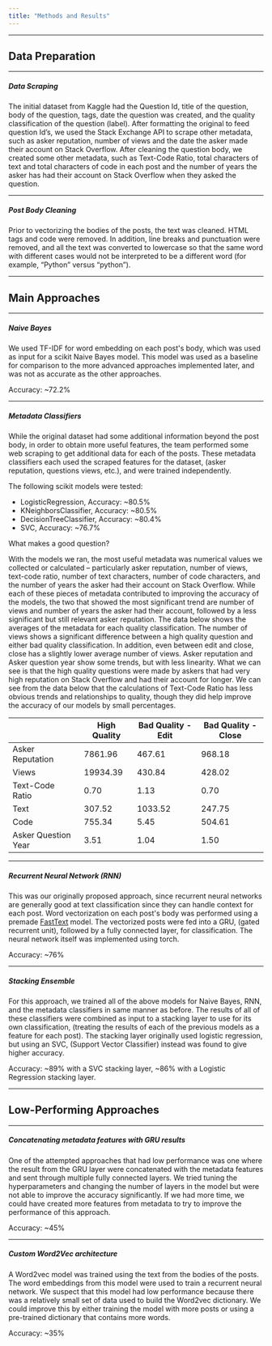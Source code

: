 ```yaml
---
title: "Methods and Results"
---
```


***

## Data Preparation ##

***

##### Data Scraping #####

The initial dataset from Kaggle had the Question Id, title of the question, body of the question, tags, date the question was created, and the quality 
classification of the question (label). After formatting the original to feed question Id’s, we used the Stack Exchange API to scrape other metadata, 
such as asker reputation, number of views and the date the asker made their account on Stack Overflow. After cleaning the question body, we created some
other metadata, such as Text-Code Ratio, total characters of text and total characters of code in each post and the number of years the asker has had their account 
on Stack Overflow when they asked the question. 

***

##### Post Body Cleaning #####

Prior to vectorizing the bodies of the posts, the text was cleaned. HTML tags and code were removed. In addition, line breaks and punctuation were removed, 
and all the text was converted to lowercase so that the same word with different cases would not be interpreted to be a different word 
(for example, “Python” versus “python”).

****

## Main Approaches ##

***

##### Naive Bayes #####

We used TF-IDF for word embedding on each post's body, which was used as input for a scikit Naive Bayes model.
This model was used as a baseline for comparison to the more advanced approaches implemented later, and was not as accurate as the other approaches.

Accuracy: ~72.2%

***

##### Metadata Classifiers #####

While the original dataset had some additional information beyond the post body, in order to obtain more
useful features, the team performed some web scraping to get additional data for each of the posts.
These metadata classifiers each used the scraped features for the dataset, (asker reputation, questions views, etc.), and were trained independently.

The following scikit models were tested:
- LogisticRegression, Accuracy: ~80.5%
- KNeighborsClassifier, Accuracy: ~80.5%
- DecisionTreeClassifier, Accuracy: ~80.4%
- SVC, Accuracy: ~76.7%

What makes a good question? 
	
With the models we ran, the most useful metadata was numerical values we collected or calculated – particularly asker reputation, number of views, 
text-code ratio, number of text characters, number of code characters, and the number of years the asker had their account on Stack Overflow. While each of 
these pieces of metadata contributed to improving the accuracy of the models, the two that showed the most significant trend are number of views and number of 
years the asker had their account, followed by a less significant but still relevant asker reputation. The data below shows the averages of the metadata for each
quality classification. The number of views shows a significant difference between a high quality question and either bad quality classification. In addition, 
even between edit and close, close has a slightly lower average number of views. Asker reputation and Asker question year show some trends, but with less 
linearity. What we can see is that the high quality questions were made by askers that had very high reputation on Stack Overflow and had their account for 
longer. We can see from the data below that the calculations of Text-Code Ratio has less obvious trends and relationships to quality, though they did help 
improve the accuracy of our models by small percentages.

|                     | High Quality | Bad Quality - Edit | Bad Quality - Close |
|---------------------|--------------|--------------------|---------------------|
| Asker Reputation    | 7861.96  | 467.61         | 968.18          |
| Views               | 19934.39  | 430.84         | 428.02           |
| Text-Code Ratio     | 0.70     | 1.13           | 0.70            |
| Text                | 307.52     | 1033.52        | 247.75            |
| Code                | 755.34    | 5.45           | 504.61            |
| Asker Question Year | 3.51      | 1.04           | 1.50              |

***

##### Recurrent Neural Network (RNN) #####

This was our originally proposed approach, since recurrent neural networks are generally good at text classification since they can handle context for each post. Word vectorization on each post's body was performed using a premade [FastText](https://fasttext.cc/) model.
The vectorized posts were fed into a GRU, (gated recurrent unit), followed by a fully connected layer, for classification.
The neural network itself was implemented using torch.

Accuracy: ~76%

***

##### Stacking Ensemble #####

For this approach, we trained all of the above models for Naive Bayes, RNN, and the metadata classifiers in same manner as before.
The results of all of these classifiers were combined as input to a stacking layer to use for its own classification, (treating the results of each of the previous models as a feature for each post).
The stacking layer originally used logistic regression, but using an SVC, (Support Vector Classifier) instead was found to give higher accuracy.

Accuracy: ~89% with a SVC stacking layer, ~86% with a Logistic Regression stacking layer.

***

## Low-Performing Approaches ##

***

##### Concatenating metadata features with GRU results #####

One of the attempted approaches that had low performance was one where the result from the GRU layer were concatenated with the metadata features and
sent through multiple fully connected layers. We tried tuning the hyperparameters and changing the number of layers in the model but were not able
to improve the accuracy significantly. If we had more time, we could have created more features from metadata to try to improve the performance of this approach.

Accuracy: ~45%

***	

##### Custom Word2Vec architecture #####

A Word2vec model was trained using the text from the bodies of the posts. The word embeddings from this model were used to train a recurrent neural network. We
suspect that this model had low performance because there was a relatively small set of data used to build the Word2vec dictionary. We could improve this by either 
training the model with more posts or using a pre-trained dictionary that contains more words.

Accuracy: ~35%
